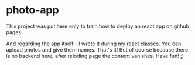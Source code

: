 # photo-app

This project was put here only to train how to deploy an react app on github pages.

And regarding the app itself - I wrote it during my react classes. You can upload photos and give them names. That's it! But of course because there is no backend here, after reloding page the content vanishes. Have fun! ;) 
